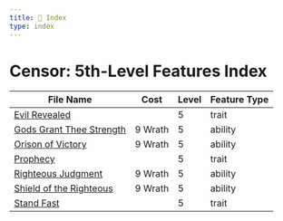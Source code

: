 ```yaml
---
title: 📑 Index
type: index
---
```


# Censor: 5th-Level Features Index

| File Name                                                     | Cost    | Level | Feature Type |
| ------------------------------------------------------------- | ------- | ----- | ------------ |
| [Evil Revealed](../Evil%20Revealed)                           |         | 5     | trait        |
| [Gods Grant Thee Strength](../Gods%20Grant%20Thee%20Strength) | 9 Wrath | 5     | ability      |
| [Orison of Victory](../Orison%20of%20Victory)                 | 9 Wrath | 5     | ability      |
| [Prophecy](../Prophecy)                                       |         | 5     | trait        |
| [Righteous Judgment](../Righteous%20Judgment)                 | 9 Wrath | 5     | ability      |
| [Shield of the Righteous](../Shield%20of%20the%20Righteous)   | 9 Wrath | 5     | ability      |
| [Stand Fast](../Stand%20Fast)                                 |         | 5     | trait        |
